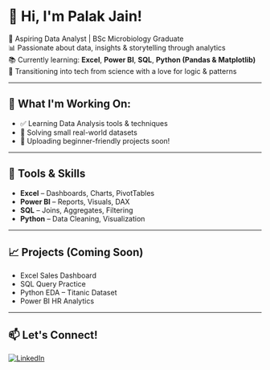 # 👋 Hi, I'm Palak Jain!

🎯 Aspiring Data Analyst | BSc Microbiology Graduate  
📊 Passionate about data, insights & storytelling through analytics  
📚 Currently learning: **Excel**, **Power BI**, **SQL**, **Python (Pandas & Matplotlib)**  
🔄 Transitioning into tech from science with a love for logic & patterns

---

## 💼 What I'm Working On:
- ✅ Learning Data Analysis tools & techniques
- 🧠 Solving small real-world datasets
- 📂 Uploading beginner-friendly projects soon!

---

## 🧰 Tools & Skills
- **Excel** – Dashboards, Charts, PivotTables
- **Power BI** – Reports, Visuals, DAX
- **SQL** – Joins, Aggregates, Filtering
- **Python** – Data Cleaning, Visualization

---

## 📈 Projects (Coming Soon)
- Excel Sales Dashboard
- SQL Query Practice
- Python EDA – Titanic Dataset
- Power BI HR Analytics

---

## 📫 Let's Connect!
[![LinkedIn](https://img.shields.io/badge/LinkedIn-blue?style=flat&logo=linkedin)](https://www.linkedin.com/in/your-link-here)

